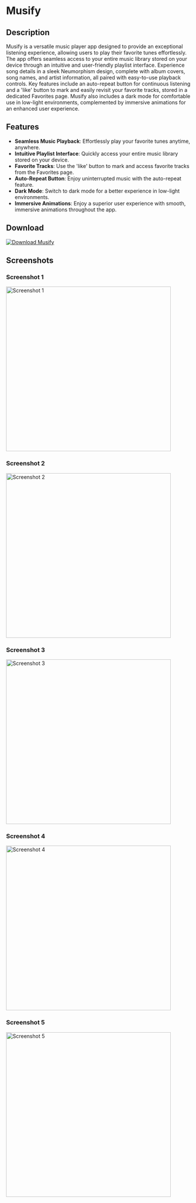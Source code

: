 # Musify

## Description
Musify is a versatile music player app designed to provide an exceptional listening experience, allowing users to play their favorite tunes effortlessly. The app offers seamless access to your entire music library stored on your device through an intuitive and user-friendly playlist interface. Experience song details in a sleek Neumorphism design, complete with album covers, song names, and artist information, all paired with easy-to-use playback controls. Key features include an auto-repeat button for continuous listening and a 'like' button to mark and easily revisit your favorite tracks, stored in a dedicated Favorites page. Musify also includes a dark mode for comfortable use in low-light environments, complemented by immersive animations for an enhanced user experience.

## Features
- **Seamless Music Playback**: Effortlessly play your favorite tunes anytime, anywhere.
- **Intuitive Playlist Interface**: Quickly access your entire music library stored on your device.
- **Favorite Tracks**: Use the 'like' button to mark and access favorite tracks from the Favorites page.
- **Auto-Repeat Button**: Enjoy uninterrupted music with the auto-repeat feature.
- **Dark Mode**: Switch to dark mode for a better experience in low-light environments.
- **Immersive Animations**: Enjoy a superior user experience with smooth, immersive animations throughout the app.

## Download
[![Download Musify](https://img.shields.io/badge/Download-Musify-blue)](https://com-karimelemam-musicfy.en.uptodown.com/android)

## Screenshots

### Screenshot 1
<img src="https://github.com/KemoEmam/Musify/assets/122459156/0f7ab63b-5353-452e-90f1-1a458da74c36" alt="Screenshot 1" width="450"/>

### Screenshot 2
<img src="https://github.com/KemoEmam/Musify/assets/122459156/e7f3f65e-e4f4-49da-b133-cbd4f36656e7" alt="Screenshot 2" width="450"/>

### Screenshot 3
<img src="https://github.com/KemoEmam/Musify/assets/122459156/b82b09ea-0a6d-4784-8bdf-09ad60de5e6c" alt="Screenshot 3" width="450"/>

### Screenshot 4
<img src="https://github.com/KemoEmam/Musify/assets/122459156/2b732c4f-a233-4c33-bcd5-ae94e467b67d" alt="Screenshot 4" width="450"/>

### Screenshot 5
<img src="https://github.com/KemoEmam/Musify/assets/122459156/cd091a62-c09f-4bf7-8ddd-caeed164a0a8" alt="Screenshot 5" width="450"/>
